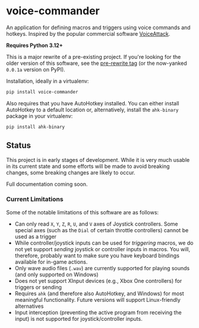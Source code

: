# voice-commander

An application for defining macros and triggers using voice commands and hotkeys. Inspired by the popular commercial
software [VoiceAttack](https://www.voiceattack.com/).

**Requires Python 3.12+**

This is a major rewrite of a pre-existing project. If you're looking for the older version of this software, see the [pre-rewrite tag](https://github.com/spyoungtech/voice-commander/releases/tag/pre-rewrite) (or the now-yanked `0.0.1a` version on PyPI).

Installation, ideally in a virtualenv:

```bash
pip install voice-commander
```

Also requires that you have AutoHotkey installed. You can either install AutoHotkey to a default location or, alternatively, install the `ahk-binary` package in your virtualenv:

```bash
pip install ahk-binary
```


## Status

This project is in early stages of development. While it is very much usable in its current state and some efforts will
be made to avoid breaking changes, some breaking changes are likely to occur.

Full documentation coming soon.

### Current Limitations

Some of the notable limitations of this software are as follows:

- Can only read `X`, `Y`, `Z`, `R`, `U`, and `V` axes of Joystick controllers. Some special axes (such as the `Dial` of certain throttle controllers) cannot be used as a trigger
- While controller/joystick inputs can be used for _triggering_ macros, we do not yet support _sending_ joystick or controller inputs in macros. You will, therefore, probably want to make sure you have keyboard bindings available for in-game actions.
- Only wave audio files (`.wav`) are currently supported for playing sounds (and only supported on Windows)
- Does not yet support XInput devices (e.g., Xbox One controllers) for triggers or sending
- Requires `ahk` (and therefore also AutoHotkey, and Windows) for most meaningful functionality. Future versions will support Linux-friendly alternatives
- Input interception (preventing the active program from receiving the input) is not supported for joystick/controller inputs.
